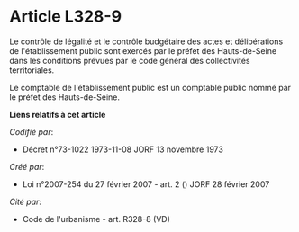 # Article L328-9

Le contrôle de légalité et le contrôle budgétaire des actes et délibérations de l'établissement public sont exercés par le
préfet des Hauts-de-Seine dans les conditions prévues par le code général des collectivités territoriales.

Le comptable de l'établissement public est un comptable public nommé par le préfet des Hauts-de-Seine.

**Liens relatifs à cet article**

_Codifié par_:

  - Décret n°73-1022 1973-11-08 JORF 13 novembre 1973

_Créé par_:

  - Loi n°2007-254 du 27 février 2007 - art. 2 () JORF 28 février 2007

_Cité par_:

  - Code de l'urbanisme - art. R328-8 (VD)
